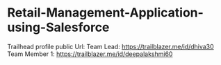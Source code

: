 # Retail-Management-Application-using-Salesforce
Trailhead profile public Url:
Team Lead: https://trailblazer.me/id/dhiva30
Team Member 1: https://trailblazer.me/id/deepalakshmi60
